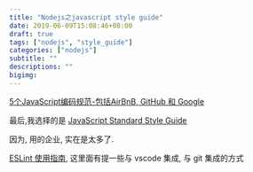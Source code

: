```yaml
---
title: "Nodejs之javascript style guide"
date: 2019-06-09T15:08:46+08:00
draft: true
tags: ["nodejs", "style_guide"]
categories: ["nodejs"]
subtitle: ""
descriptions: ""
bigimg:
---
```


[5个JavaScript编码规范-包括AirBnB, GitHub 和 Google](https://www.html.cn/archives/8405)

最后,我选择的是 [JavaScript Standard Style Guide](https://github.com/standard/standard)

因为, 用的企业, 实在是太多了.

[ESLint 使用指南](https://juejin.im/post/5c92e11b5188251571729ef0), 这里面有提一些与 vscode 集成, 与 git 集成的方式
